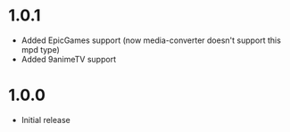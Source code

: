 # 1.0.1

- Added EpicGames support (now media-converter doesn't support this mpd type)
- Added 9animeTV support

# 1.0.0

- Initial release
